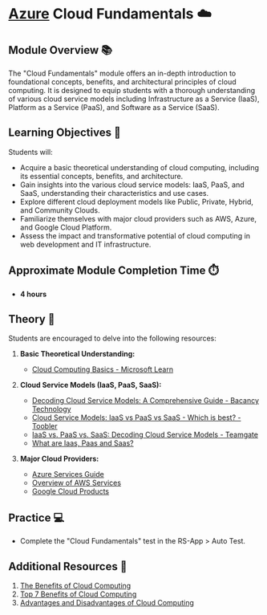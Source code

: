 # [Azure](../../) Cloud Fundamentals ☁️

## Module Overview 📚

The "Cloud Fundamentals" module offers an in-depth introduction to foundational concepts, benefits, and architectural principles of cloud computing. It is designed to equip students with a thorough understanding of various cloud service models including Infrastructure as a Service (IaaS), Platform as a Service (PaaS), and Software as a Service (SaaS).

## Learning Objectives 🎯

Students will:

- Acquire a basic theoretical understanding of cloud computing, including its essential concepts, benefits, and architecture.
- Gain insights into the various cloud service models: IaaS, PaaS, and SaaS, understanding their characteristics and use cases.
- Explore different cloud deployment models like Public, Private, Hybrid, and Community Clouds.
- Familiarize themselves with major cloud providers such as AWS, Azure, and Google Cloud Platform.
- Assess the impact and transformative potential of cloud computing in web development and IT infrastructure.

## Approximate Module Completion Time ⏱️

- **4 hours**

## Theory 📖

Students are encouraged to delve into the following resources:

1. **Basic Theoretical Understanding:**

   - [Cloud Computing Basics - Microsoft Learn](https://docs.microsoft.com/en-us/learn/modules/principles-cloud-computing/)

2. **Cloud Service Models (IaaS, PaaS, SaaS):**

   - [Decoding Cloud Service Models: A Comprehensive Guide - Bacancy Technology](https://www.bacancytechnology.com/blog/cloud-service-models)
   - [Cloud Service Models: IaaS vs PaaS vs SaaS - Which is best? - Toobler](https://www.toobler.com/blog/cloud-service-models-iaas-paas-saas)
   - [IaaS vs. PaaS vs. SaaS: Decoding Cloud Service Models - Teamgate](https://www.teamgate.com/blog/iaas-vs-paas-vs-saas/)
   - [What are Iaas, Paas and Saas?](https://www.ibm.com/topics/iaas-paas-saas)

3. **Major Cloud Providers:**

   - [Azure Services Guide](https://azure.microsoft.com/en-us/products/)
   - [Overview of AWS Services](https://aws.amazon.com/products/)
   - [Google Cloud Products](https://cloud.google.com/products)

## Practice 💻

- Complete the "Cloud Fundamentals" test in the RS-App > Auto Test.

## Additional Resources 📘

1. [The Benefits of Cloud Computing](https://aws.amazon.com/what-is-cloud-computing/#Benefits)
2. [Top 7 Benefits of Cloud Computing](https://creative-computing.co.uk/top-7-benefits-of-cloud-computing/)
3. [Advantages and Disadvantages of Cloud Computing](https://cloud.google.com/learn/advantages-of-cloud-computing)
